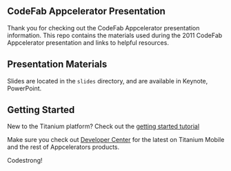 ## CodeFab Appcelerator Presentation

Thank you for checking out the CodeFab Appcelerator presentation information.  This repo 
contains the materials used during the 2011 CodeFab Appcelerator presentation and links to 
helpful resources.


## Presentation Materials

Slides are located in the `slides` directory, and are available in Keynote, PowerPoint.


## Getting Started

New to the Titanium platform?  Check out the [getting started tutorial](http://developer.appcelerator.com/get_started)

Make sure you check out [Developer Center](http://developer.appcelerator.com) for the latest on Titanium Mobile 
and the rest of Appcelerators products.

Codestrong!